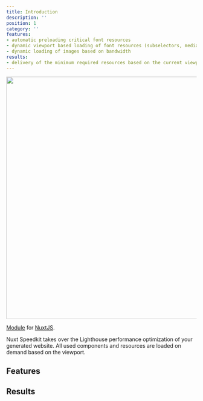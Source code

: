 ```yaml
---
title: Introduction
description: ''
position: 1
category: ''
features:
- automatic preloading critical font resources
- dynamic viewport based loading of font resources (subselectors, media queries)
- dynamic loading of images based on bandwidth
results:
- delivery of the minimum required resources based on the current viewport
---
```


<!-- <img src="/preview.png" class="light-img" width="1280" height="640" alt=""/>
<img src="/preview-dark.png" class="dark-img" width="1280" height="640" alt=""/> -->
<img src="/nsk-image-rgb.png" width="1280" height="640" alt=""/>

[Module]() for [NuxtJS](https://nuxtjs.org).


Nuxt Speedkit takes over the Lighthouse performance optimization of your generated website.
All used components and resources are loaded on demand based on the viewport.

## Features

<list :items="features"></list>

## Results

<list :items="results"></list>

<!-- <p class="flex items-center">Enjoy light and dark mode:&nbsp;<app-color-switcher class="inline-flex ml-2"></app-color-switcher></p>



<alert type="success">

Your documentation has been created successfully!

</alert> -->



